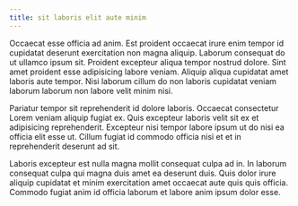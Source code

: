 ```yaml
---
title: sit laboris elit aute minim
---
```


Occaecat esse officia ad anim. Est proident occaecat irure enim tempor id cupidatat deserunt exercitation non magna aliquip. Laborum consequat do ut ullamco ipsum sit. Proident excepteur aliqua tempor nostrud dolore. Sint amet proident esse adipisicing labore veniam. Aliquip aliqua cupidatat amet laboris aute tempor. Nisi laborum cillum do non laboris cupidatat veniam laborum laborum non labore velit minim nisi.

Pariatur tempor sit reprehenderit id dolore laboris. Occaecat consectetur Lorem veniam aliquip fugiat ex. Quis excepteur laboris velit sit ex et adipisicing reprehenderit. Excepteur nisi tempor labore ipsum ut do nisi ea officia elit esse ut. Cillum fugiat id commodo officia nisi et et in reprehenderit deserunt ad sit.

Laboris excepteur est nulla magna mollit consequat culpa ad in. In laborum consequat culpa qui magna duis amet ea deserunt duis. Quis dolor irure aliquip cupidatat et minim exercitation amet occaecat aute quis quis officia. Commodo fugiat anim id officia laborum et labore anim ipsum dolor esse.
